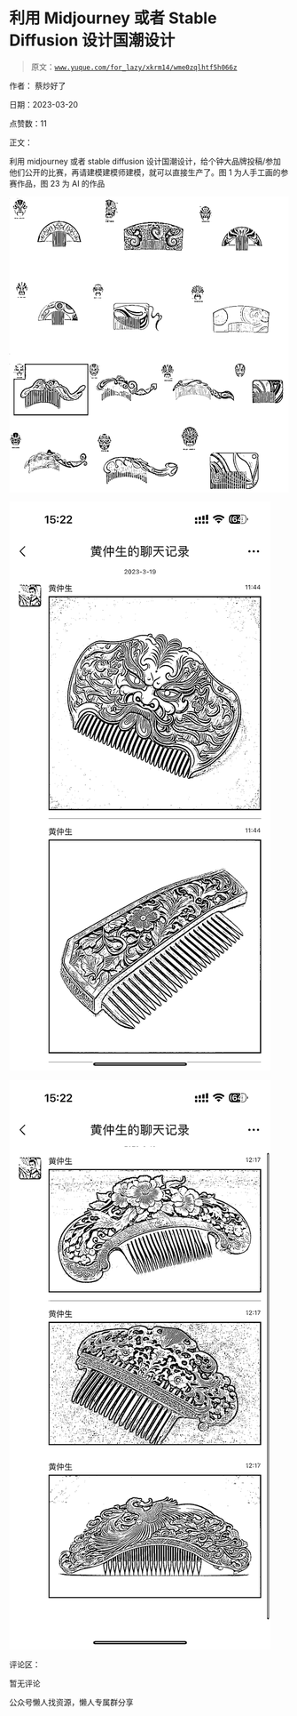 # 利用 Midjourney 或者 Stable Diffusion 设计国潮设计

> 原文：[`www.yuque.com/for_lazy/xkrm14/wme0zqlhtf5h066z`](https://www.yuque.com/for_lazy/xkrm14/wme0zqlhtf5h066z)

作者： 蔡炒好了

日期：2023-03-20

点赞数：11

正文：

利用 midjourney 或者 stable diffusion 设计国潮设计，给个钟大品牌投稿/参加他们公开的比赛，再请建模建模师建模，就可以直接生产了。图 1 为人手工画的参赛作品，图 23 为 AI 的作品

![](img/d56dc8e67eae412331fdc58393b3aaf6.png)

![](img/07881752e299c517c83bd74eba21e8b5.png)

![](img/db68965930425e9516518fada67e1e6b.png)

评论区：

暂无评论

公众号懒人找资源，懒人专属群分享

